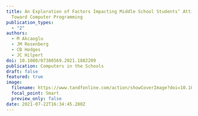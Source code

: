 ```yaml
---
title: An Exploration of Factors Impacting Middle School Students’ Attitudes
  Toward Computer Programming
publication_types:
  - "2"
authors:
  - M Akcaoglu
  - JM Rosenberg
  - CB Hodges
  - JC Hilpert
doi: 10.1080/07380569.2021.1882209
publication: Computers in the Schools
draft: false
featured: true
image:
  filename: https://www.tandfonline.com/action/showCoverImage?doi=10.1080/wcis20.v038.i01
  focal_point: Smart
  preview_only: false
date: 2021-07-22T16:34:45.280Z
---
```

